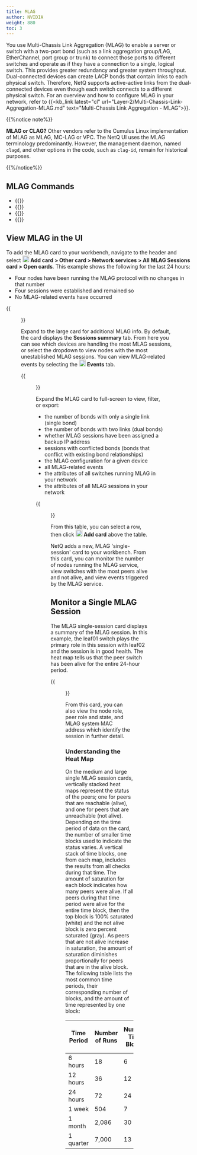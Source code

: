 ```yaml
---
title: MLAG
author: NVIDIA
weight: 880
toc: 3
---
```


You use Multi-Chassis Link Aggregation (MLAG) to enable a server or switch with a two-port bond (such as a link aggregation group/LAG, EtherChannel, port group or trunk) to connect those ports to different switches and operate as if they have a connection to a single, logical switch. This provides greater redundancy and greater system throughput. Dual-connected devices can create LACP bonds that contain links to each physical switch. Therefore, NetQ supports active-active links from the dual-connected devices even though each switch connects to a different physical switch. For an overview and how to configure MLAG in your network, refer to {{<kb_link latest="cl" url="Layer-2/Multi-Chassis-Link-Aggregation-MLAG.md" text="Multi-Chassis Link Aggregation - MLAG">}}.

{{%notice note%}}

**MLAG or CLAG?**
Other vendors refer to the Cumulus Linux implementation of MLAG as MLAG, MC-LAG or VPC. The NetQ UI uses the MLAG terminology predominantly. However, the management daemon, named `clagd`, and other options in the code, such as `clag-id`, remain for historical purposes.

{{%/notice%}}

## MLAG Commands

- {{<link title="show/#netq-show-mlag" text="netq show mlag">}}
- {{<link title="show/#netq-show-events" text="netq show events message_type mlag">}}
- {{<link title="show/#netq-show-events-config" text="netq show events-config message_type mlag">}} 
- {{<link title="check/#netq-check-mlag" text="netq check mlag">}}

## View MLAG in the UI

To add the MLAG card to your workbench, navigate to the header and select <img src="https://icons.cumulusnetworks.com/44-Entertainment-Events-Hobbies/02-Card-Games/card-game-diamond.svg" height="18" width="18"/> **Add card&nbsp;<span aria-label="and then">></span> Other card&nbsp;<span aria-label="and then">></span> Network services&nbsp;<span aria-label="and then">></span> All MLAG Sessions card&nbsp;<span aria-label="and then">></span> Open cards**.  This example shows the following for the last 24 hours:

- Four nodes have been running the MLAG protocol with no changes in that number
- Four sessions were established and remained so
- No MLAG-related events have occurred

{{<figure src="/images/netq/mlag-med-450.png" width="200" >}}

Expand to the large card for additional MLAG info. By default, the card displays the **Sessions summary** tab. From here you can see which devices are handling the most MLAG sessions, or select the dropdown to view nodes with the most unestablished MLAG sessions. You can view MLAG-related events by selecting the <img src="https://icons.cumulusnetworks.com/01-Interface-Essential/20-Alert/alarm-bell.svg" height="18" width="18"/> **Events** tab.

{{<figure src="/images/netq/mlag-large-450.png" width="650">}}

Expand the MLAG card to full-screen to view, filter, or export:

- the number of bonds with only a single link (single bond)
- the number of bonds with two links (dual bonds)
- whether MLAG sessions have been assigned a backup IP address
- sessions with conflicted bonds (bonds that conflict with existing bond relationships) 
- the MLAG configuration for a given device
- all MLAG-related events
- the attributes of all switches running MLAG in your network
- the attributes of all MLAG sessions in your network

{{<figure src="/images/netq/mlag-fullscreen-450.png" alt="" width="1100">}}

From this table, you can select a row, then click <img src="https://icons.cumulusnetworks.com/44-Entertainment-Events-Hobbies/02-Card-Games/card-game-diamond.svg" height="18" width="18"/> **Add card** above the table.

NetQ adds a new, MLAG 'single-session' card to your workbench. From this card, you can monitor the number of nodes running the MLAG service, view switches with the most peers alive and not alive, and view events triggered by the MLAG service.

## Monitor a Single MLAG Session

The MLAG single-session card displays a summary of the MLAG session. In this example, the leaf01 switch plays the primary role in this session with leaf02 and the session is in good health. The heat map tells us that the peer switch has been alive for the entire 24-hour period.

{{<figure src="/images/netq/single-session-mlag-450.png" width="200">}}

From this card, you can also view the node role, peer role and state, and MLAG system MAC address which identify the session in further detail.
### Understanding the Heat Map

On the medium and large single MLAG session cards, vertically stacked heat maps represent the status of the peers; one for peers that are reachable (alive), and one for peers that are unreachable (not alive). Depending on the time period of data on the card, the number of smaller time blocks used to indicate the status varies. A vertical stack of time blocks, one from each map, includes the results from all checks during that time. The amount of saturation for each block indicates how many peers were alive. If all peers during that time period were alive for the entire time block, then the top block is 100% saturated (white) and the not alive block is zero percent saturated (gray). As peers that are not alive increase in saturation, the amount of saturation diminishes proportionally for peers that are in the alive block. The following table lists the most common time periods, their corresponding number of blocks, and the amount of time represented by one block:


| Time Period | Number of Runs | Number Time Blocks | Amount of Time in Each Block |
| ----------- | -------------- | ------------------ | ---------------------------- |
| 6 hours     | 18             | 6                  | 1 hour                       |
| 12 hours    | 36             | 12                 | 1 hour                       |
| 24 hours    | 72             | 24                 | 1 hour                       |
| 1 week      | 504            | 7                  | 1 day                        |
| 1 month     | 2,086          | 30                 | 1 day                        |
| 1 quarter   | 7,000          | 13                 | 1 week                       |